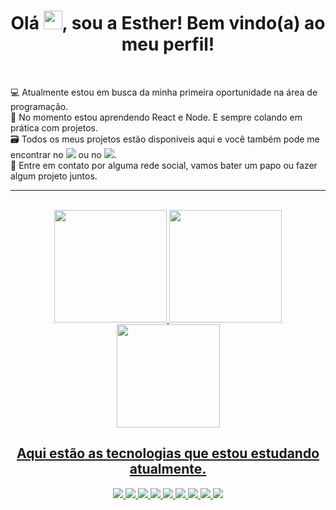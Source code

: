 <!-- ## Oiii! Eu sou a Esther 👋 -->
<!--  <div>
  <a href="https://github.com/Esther-Cardoso">
  <img height="180em" width="400px" src="https://github-readme-stats.vercel.app/api?username=Esther-Cardoso&show_icons=true&theme=dracula&include_all_commits=true&count_private=true"/>
  <img height="180em" width="400px" src="https://github-readme-stats.vercel.app/api/top-langs/?username=Esther-Cardoso&layout=compact&langs_count=7&theme=dracula"/>
</div> -->

<h1 align="center">Olá <img src="https://raw.githubusercontent.com/kaueMarques/kaueMarques/master/hi.gif" width="30px">, sou a Esther! Bem vindo(a) ao meu perfil!</h1>

<br>

💻 Atualmente estou em busca da minha primeira oportunidade na área de programação.<br>
🚀 No momento estou aprendendo React e Node. E sempre colando em prática com projetos.<br>
🗃️ Todos os meus projetos estão disponíveis aqui e você também pode me encontrar no [<img src="https://img.shields.io/badge/-Linkedin-05122A?style=flat&logo=linkedin">](https://www.linkedin.com/in/esther-cardoso/) ou no [<img src="https://img.shields.io/badge/-Instagram-05122A?style=flat&logo=instagram">](https://www.instagram.com/_esther_cardoso/).<br>
💬 Entre em contato por alguma rede social, vamos bater um papo ou fazer algum projeto juntos.<br>

<hr>
<br>
  
<div align="center">
  <a href="https://github.com/Esther-Cardoso">
  <img height="180em" src="https://github-readme-stats.vercel.app/api?username=Esther-Cardoso&show_icons=true&theme=tokyonight&include_all_commits=true&count_private=true"/>
  <img height="180em" src="https://github-readme-stats.vercel.app/api/top-langs/?username=Esther-Cardoso&layout=compact&langs_count=7&theme=tokyonight"/>
<a href="https://git.io/streak-stats">
  <img height="165em" src="https://github-readme-streak-stats.herokuapp.com/?user=Esther-Cardoso&theme=tokyonight"/> 
</div>
    
<div align="center">
  
  ## Aqui estão as tecnologias que estou estudando atualmente.
  
  <img src="https://img.shields.io/badge/-HTML5-05122A?style=flat&logo=html5">
  <img src="https://img.shields.io/badge/-CSS3-05122A?style=flat&logo=css3">
  <img src="https://img.shields.io/badge/-JavaScript-05122A?style=flat&logo=javascript">
  <img src="https://img.shields.io/badge/-SASS-05122A?style=flat&logo=sass">
  <img src="https://img.shields.io/badge/-Bootstrap-05122A?style=flat&logo=bootstrap">
  <img src="https://img.shields.io/badge/-React-05122A?style=flat&logo=React">
  <img src="https://img.shields.io/badge/-NodeJS-05122A?style=flat&logo=Node.js">
  <img src="https://img.shields.io/badge/-Express-05122A?style=flat&logo=express">
  <img src="https://img.shields.io/badge/-Git-05122A?style=flat&logo=git">
  
</div>
  
<!--   ## -->
 
<!-- <div> 
  <a href="https://www.instagram.com/_esther_cardoso/" target="_blank"><img src="https://img.shields.io/badge/-Instagram-%23E4405F?style=for-the-badge&logo=instagram&logoColor=white" target="_blank"></a> 
  <a href = "mailto:esthercardosofernandes@gmail.com"><img src="https://img.shields.io/badge/-Gmail-%23333?style=for-the-badge&logo=gmail&logoColor=white" target="_blank"></a>
  <a href="https://www.linkedin.com/in/esther-cardoso/" target="_blank"><img src="https://img.shields.io/badge/-LinkedIn-%230077B5?style=for-the-badge&logo=linkedin&logoColor=white" target="_blank"></a> 
 
![Snake animation](https://github.com/Esther-Cardoso/Esther-Cardoso/blob/output/github-contribution-grid-snake.svg)
 
</div> -->
